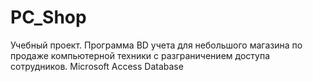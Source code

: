 # PC_Shop
Учебный проект.
Программа BD учета для небольшого магазина по продаже компьютерной техники c разграничением доступа сотрудников.
Microsoft Access Database
